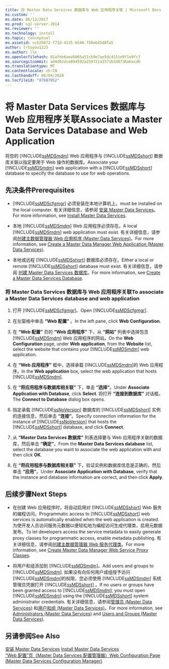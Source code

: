```yaml
---
title: 将 Master Data Services 数据库与 Web 应用程序关联 | Microsoft Docs
ms.custom: ''
ms.date: 06/13/2017
ms.prod: sql-server-2014
ms.reviewer: ''
ms.technology: install
ms.topic: conceptual
ms.assetid: ccb25672-f71d-4135-b548-f50eb45d8fa5
author: lrtoyou1223
ms.author: lle
ms.openlocfilehash: 01afde6aea5065a51cb9e7ae5dc4151e9f1e9fc7
ms.sourcegitcommit: ad4d92dce894592a259721a1571b1d8736abacdb
ms.translationtype: MT
ms.contentlocale: zh-CN
ms.lasthandoff: 08/04/2020
ms.locfileid: "87687952"
---
```

# <a name="associate-a-master-data-services-database-and-web-application"></a><span data-ttu-id="8f587-102">将 Master Data Services 数据库与 Web 应用程序关联</span><span class="sxs-lookup"><span data-stu-id="8f587-102">Associate a Master Data Services Database and Web Application</span></span>
  <span data-ttu-id="8f587-103">将您的 [!INCLUDE[ssMDSmdm](../../includes/ssmdsmdm-md.md)] Web 应用程序与 [!INCLUDE[ssMDSshort](../../includes/ssmdsshort-md.md)] 数据库关联以指定要用于 Web 操作的数据库。</span><span class="sxs-lookup"><span data-stu-id="8f587-103">Associate your [!INCLUDE[ssMDSmdm](../../includes/ssmdsmdm-md.md)] web application with a [!INCLUDE[ssMDSshort](../../includes/ssmdsshort-md.md)] database to specify the database to use for web operations.</span></span>  
  
## <a name="prerequisites"></a><span data-ttu-id="8f587-104">先决条件</span><span class="sxs-lookup"><span data-stu-id="8f587-104">Prerequisites</span></span>  
  
-   [!INCLUDE[ssMDScfgmgr](../../includes/ssmdscfgmgr-md.md)] <span data-ttu-id="8f587-105">必须安装在本地计算机上。</span><span class="sxs-lookup"><span data-stu-id="8f587-105">must be installed on the local computer.</span></span> <span data-ttu-id="8f587-106">有关详细信息，请参阅 [安装 Master Data Services](install-master-data-services.md)。</span><span class="sxs-lookup"><span data-stu-id="8f587-106">For more information, see [Install Master Data Services](install-master-data-services.md).</span></span>  
  
-   <span data-ttu-id="8f587-107">本地 [!INCLUDE[ssMDSmdm](../../includes/ssmdsmdm-md.md)] Web 应用程序必须存在。</span><span class="sxs-lookup"><span data-stu-id="8f587-107">A local [!INCLUDE[ssMDSmdm](../../includes/ssmdsmdm-md.md)] web application must exist.</span></span> <span data-ttu-id="8f587-108">有关详细信息，请参阅[创建主数据管理器 Web 应用程序 (Master Data Services)](create-a-master-data-manager-web-application-master-data-services.md)。</span><span class="sxs-lookup"><span data-stu-id="8f587-108">For more information, see [Create a Master Data Manager Web Application &#40;Master Data Services&#41;](create-a-master-data-manager-web-application-master-data-services.md).</span></span>  
  
-   <span data-ttu-id="8f587-109">本地或远程 [!INCLUDE[ssMDSshort](../../includes/ssmdsshort-md.md)] 数据库必须存在。</span><span class="sxs-lookup"><span data-stu-id="8f587-109">Either a local or remote [!INCLUDE[ssMDSshort](../../includes/ssmdsshort-md.md)] database must exist.</span></span> <span data-ttu-id="8f587-110">有关详细信息，请参阅 [创建 Master Data Services 数据库](create-a-master-data-services-database.md)。</span><span class="sxs-lookup"><span data-stu-id="8f587-110">For more information, see [Create a Master Data Services Database](create-a-master-data-services-database.md).</span></span>  
  
### <a name="to-associate-a-master-data-services-database-and-web-application"></a><span data-ttu-id="8f587-111">将 Master Data Services 数据库与 Web 应用程序关联</span><span class="sxs-lookup"><span data-stu-id="8f587-111">To associate a Master Data Services database and web application</span></span>  
  
1.  <span data-ttu-id="8f587-112">打开 [!INCLUDE[ssMDScfgmgr](../../includes/ssmdscfgmgr-md.md)]。</span><span class="sxs-lookup"><span data-stu-id="8f587-112">Open [!INCLUDE[ssMDScfgmgr](../../includes/ssmdscfgmgr-md.md)].</span></span>  
  
2.  <span data-ttu-id="8f587-113">在左窗格中单击 **“Web 配置”** 。</span><span class="sxs-lookup"><span data-stu-id="8f587-113">In the left pane, click **Web Configuration**.</span></span>  
  
3.  <span data-ttu-id="8f587-114">在 **“Web 配置”** 页的 **“Web 应用程序”** 下，从 **“网站”** 列表中选择包含 [!INCLUDE[ssMDSmdm](../../includes/ssmdsmdm-md.md)] Web 应用程序的网站。</span><span class="sxs-lookup"><span data-stu-id="8f587-114">On the **Web Configuration** page, under **Web application**, from the **Website** list, select the website that contains your [!INCLUDE[ssMDSmdm](../../includes/ssmdsmdm-md.md)] web application.</span></span>  
  
4.  <span data-ttu-id="8f587-115">在 **“Web 应用程序”** 框中，选择承载 [!INCLUDE[ssMDSmdm](../../includes/ssmdsmdm-md.md)]的 Web 应用程序。</span><span class="sxs-lookup"><span data-stu-id="8f587-115">In the **Web application** box, select the web application that hosts [!INCLUDE[ssMDSmdm](../../includes/ssmdsmdm-md.md)].</span></span>  
  
5.  <span data-ttu-id="8f587-116">在 **“将应用程序与数据库相关联”** 下，单击 **“选择”**。</span><span class="sxs-lookup"><span data-stu-id="8f587-116">Under **Associate Application with Database**, click **Select**.</span></span> <span data-ttu-id="8f587-117">将打开 **“连接到数据库”** 对话框。</span><span class="sxs-lookup"><span data-stu-id="8f587-117">The **Connect to Database** dialog box opens.</span></span>  
  
6.  <span data-ttu-id="8f587-118">指定承载 [!INCLUDE[ssNoVersion](../../includes/ssnoversion-md.md)] 数据库的 [!INCLUDE[ssMDSshort](../../includes/ssmdsshort-md.md)] 实例的连接信息，然后单击 **“连接”**。</span><span class="sxs-lookup"><span data-stu-id="8f587-118">Specify connection information for the instance of [!INCLUDE[ssNoVersion](../../includes/ssnoversion-md.md)] that hosts the [!INCLUDE[ssMDSshort](../../includes/ssmdsshort-md.md)] database, and click **Connect**.</span></span>  
  
7.  <span data-ttu-id="8f587-119">从 **“Master Data Services 数据库”** 列表选择要与 Web 应用程序关联的数据库，然后单击 **“确定”**。</span><span class="sxs-lookup"><span data-stu-id="8f587-119">From the **Master Data Services database** list, select the database you want to associate the web application with and then click **OK**.</span></span>  
  
8.  <span data-ttu-id="8f587-120">在 **“将应用程序与数据库相关联”** 下，验证实例和数据库信息是正确的，然后单击 **“应用”**。</span><span class="sxs-lookup"><span data-stu-id="8f587-120">Under **Associate Application with Database**, verify that the instance and database information are correct, and then click **Apply**.</span></span>  
  
## <a name="next-steps"></a><span data-ttu-id="8f587-121">后续步骤</span><span class="sxs-lookup"><span data-stu-id="8f587-121">Next Steps</span></span>  
  
-   <span data-ttu-id="8f587-122">在创建 Web 应用程序时，将自动启用对 [!INCLUDE[ssMDSshort](../../includes/ssmdsshort-md.md)] Web 服务的编程访问。</span><span class="sxs-lookup"><span data-stu-id="8f587-122">Programmatic access to [!INCLUDE[ssMDSshort](../../includes/ssmdsshort-md.md)] web services is automatically enabled when the web application is created.</span></span> <span data-ttu-id="8f587-123">为使开发人员访问服务元数据以便轻松地为编程访问生成代理类，启用元数据发布。</span><span class="sxs-lookup"><span data-stu-id="8f587-123">To let developers access the service metadata to easily generate proxy classes for programmatic access, enable metadata publishing.</span></span> <span data-ttu-id="8f587-124">有关详细信息，请参阅[创建主数据管理器 Web 服务代理类](../develop/create-master-data-manager-web-service-proxy-classes.md)。</span><span class="sxs-lookup"><span data-stu-id="8f587-124">For more information, see [Create Master Data Manager Web Service Proxy Classes](../develop/create-master-data-manager-web-service-proxy-classes.md).</span></span>  
  
-   <span data-ttu-id="8f587-125">将用户和组添加到 [!INCLUDE[ssMDSmdm](../../includes/ssmdsmdm-md.md)]。</span><span class="sxs-lookup"><span data-stu-id="8f587-125">Add users and groups to [!INCLUDE[ssMDSmdm](../../includes/ssmdsmdm-md.md)].</span></span> <span data-ttu-id="8f587-126">如果没有向任何用户或组授予访问 [!INCLUDE[ssMDSmdm](../../includes/ssmdsmdm-md.md)]的权限，您必须使用 [!INCLUDE[ssMDSmdm](../../includes/ssmdsmdm-md.md)] 系统管理员凭据打开 [!INCLUDE[ssMDSshort](../../includes/ssmdsshort-md.md)] 。</span><span class="sxs-lookup"><span data-stu-id="8f587-126">If no users or groups have been granted access to [!INCLUDE[ssMDSmdm](../../includes/ssmdsmdm-md.md)], you must open [!INCLUDE[ssMDSmdm](../../includes/ssmdsmdm-md.md)] using the [!INCLUDE[ssMDSshort](../../includes/ssmdsshort-md.md)] system administrator credentials.</span></span> <span data-ttu-id="8f587-127">有关详细信息，请参阅[管理员 (Master Data Services)](../administrators-master-data-services.md) 和[用户和组 (Master Data Services)](../users-and-groups-master-data-services.md)。</span><span class="sxs-lookup"><span data-stu-id="8f587-127">For more information, see [Administrators &#40;Master Data Services&#41;](../administrators-master-data-services.md) and [Users and Groups &#40;Master Data Services&#41;](../users-and-groups-master-data-services.md).</span></span>  
  
## <a name="see-also"></a><span data-ttu-id="8f587-128">另请参阅</span><span class="sxs-lookup"><span data-stu-id="8f587-128">See Also</span></span>  
 <span data-ttu-id="8f587-129">[安装 Master Data Services](install-master-data-services.md) </span><span class="sxs-lookup"><span data-stu-id="8f587-129">[Install Master Data Services](install-master-data-services.md) </span></span>  
 [<span data-ttu-id="8f587-130">“Web 配置”页（Master Data Services 配置管理器）</span><span class="sxs-lookup"><span data-stu-id="8f587-130">Web Configuration Page &#40;Master Data Services Configuration Manager&#41;</span></span>](../web-configuration-page-master-data-services-configuration-manager.md)  
  
  
